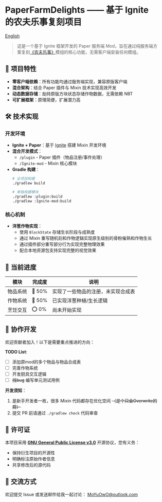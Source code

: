 # PaperFarmDelights —— 基于 Ignite 的农夫乐事复刻项目

[English](README.md)

> 这是一个基于 Ignite 框架开发的 Paper 服务端 Mod，旨在通过纯服务端方案复刻[《农夫乐事》](https://modrinth.com/mod/farmers-delight)模组的核心功能，无需客户端安装任何模组。

## 🌟 项目特性

- **零客户端依赖**：所有功能均通过服务端实现，兼容原版客户端
- **混合架构**：结合 Paper 插件与 Mixin 技术实现高效开发
- **动态数据存储**：劫持原版方块状态存储作物数据，无需依赖 NBT
- **可扩展框架**：原理简便，扩展潜力高

## 🛠️ 技术实现

### 开发环境
- **Ignite + Paper**：基于 [Ignite](https://github.com/vectrix-space/ignite) 搭建 Mixin 开发环境
- **混合开发模式**：
  - `/plugin` - Paper 插件（物品注册/事件处理）
  - `/Ignite-mod` - Mixin 核心模块
- **Gradle 构建**：
  ```bash
  # 全项目构建
  ./gradlew build

  # 单独构建模块
  ./gradlew :plugin:build
  ./gradlew :Ignite-mod:build
  ```

### 核心机制
- **洋葱作物实现**：
    - 使用 `BlockState` 存储生长阶段与成熟度
    - 通过 Mixin 重写随机刻和作物逻辑实现原生级别的骨粉催熟和作物生长
    - 通过插件部分重写部分行为实现完整物理效果
    - 配合本地资源包支持实现完整的视觉效果

## 📌 当前进度

| 模块   | 完成度    | 说明                |
|------|--------|-------------------|
| 物品系统 | 🚧 50% | 实现了一些物品的注册，未实现合成表 |
| 作物系统 | 🚧 50% | 已实现洋葱种植/生长逻辑      |
| 烹饪交互 | ⭕ 0%   | 尚未开始实现            |

## 🚧 协作开发

欢迎贡献者加入！以下是需要重点推进的方向：

**TODO List**:
- [ ] 添加原mod的多个物品与物品合成表
- [ ] 完善作物系统
- [ ] 开发厨具交互逻辑
- [ ] ~~找bug~~ 编写单元测试用例

**开发须知**：
1. 是新手开发者一枚，很多 Mixin 代码都存在优化空间 ~~（是个只会Overwrite的屑）~~
2. 提交 PR 前请通过 `./gradlew check` 代码审查

## 📜 许可证

本项目采用 **[GNU General Public License v3.0](LICENSE)** 开源协议，您有义务：
- 保持衍生项目的开源性
- 明确标注原始作者信息
- 共享修改后的源代码

## 💬 交流方式

欢迎提交 Issue 或发送邮件给我一起讨论： [MoYuOwO@outlook.com](mailto:MoYuOwO@outlook.com)